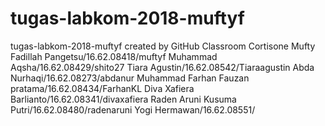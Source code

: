 # tugas-labkom-2018-muftyf
tugas-labkom-2018-muftyf created by GitHub Classroom
Cortisone
Mufty Fadillah Pangetsu/16.62.08418/muftyf
Muhammad Aqsha/16.62.08429/shito27
Tiara Agustin/16.62.08542/Tiaraagustin
Abda Nurhaqi/16.62.08273/abdanur
Muhammad Farhan Fauzan pratama/16.62.08434/FarhanKL
Diva Xafiera Barlianto/16.62.08341/divaxafiera
Raden Aruni Kusuma Putri/16.62.08480/radenaruni
Yogi Hermawan/16.62.08551/
